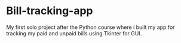 # Bill-tracking-app
My first solo project after the Python course where i built my app for tracking my paid and unpaid bills using Tkinter for GUI.
